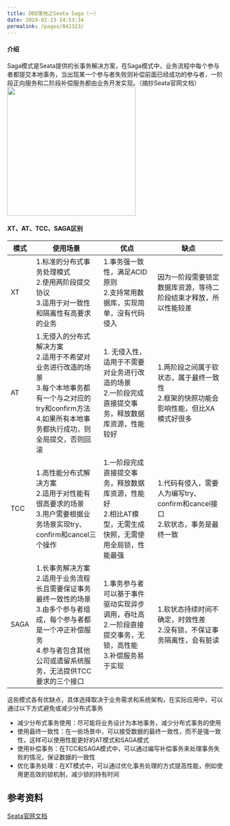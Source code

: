 ```yaml
---
title: DDD落地之Seata Saga（一）
date: 2024-02-13 14:53:34
permalink: /pages/842323/
---
```


#### 介绍
Saga模式是Seata提供的长事务解决方案，在Saga模式中，业务流程中每个参与者都提交本地事务，当出现某一个参与者失败则补偿前面已经成功的参与者，一阶段正向服务和二阶段补偿服务都由业务开发实现。（摘抄Seata官网文档）
<img height="300" hight="300" src="/img/ddd/1.png"/>

#### XT、AT、TCC、SAGA区别
| 模式   | 使用场景                                                                                                         | 优点                                                              | 缺点                                                   |
|------|--------------------------------------------------------------------------------------------------------------|-----------------------------------------------------------------|------------------------------------------------------|
| XT   | 1.标准的分布式事务处理模式<br/>2.使用两阶段提交协议<br/>3.适用于对一致性和隔离性有高要求的业务                                                      | 1.事务强一致性，满足ACID原则<br/>2.支持常用数据库，实现简单，没有代码侵入                     | 因为一阶段需要锁定数据库资源，等待二阶段结束才释放，所以性能较差                     |
| AT   | 1.无侵入的分布式解决方案<br/>2.适用于不希望对业务进行改造的场景<br/>3.每个本地事务都有一个与之对应的try和confirm方法<br/>4.如果所有本地事务都执行成功，则全局提交，否则回滚       | 1. 无侵入性，适用于不需要对业务进行改造的场景<br/>2.一阶段完成直接提交事务，释放数据库资源，性能较好         | 1.两阶段之间属于软状态，属于最终一致性<br/>2.框架的快照功能会影响性能，但比XA模式好很多    |
| TCC  | 1.高性能分布式解决方案<br/>2.适用于对性能有很高要求的场景<br/>3.用户需要根据业务场景实现try、confirm和cancel三个操作                                   | 1.一阶段完成直接提交事务，释放数据库资源，性能好<br/>2.相比AT模型，无需生成快照，无需使用全局锁，性能最强      | 1.代码有侵入，需要人为编写try、confirm和cancel接口<br/>2.软状态，事务是最终一致 |
| SAGA | 1.长事务解决方案<br/>2.适用于业务流程长且需要保证事务最终一致性的场景<br/>3.由多个参与者组成，每个参与者都是一个冲正补偿服务<br/>4.参与者包含其他公司或遗留系统服务，无法提供TCC要求的三个接口 | 1.事务参与者可以基于事件驱动实现异步调用，吞吐高<br/>2.一阶段直接提交事务，无锁，高性能<br/>3.补偿服务易于实现 | 1.软状态持续时间不确定，时效性差<br/>2.没有锁，不保证事务隔离性，会有脏读            |
这些模式各有优缺点，具体选择取决于业务需求和系统架构，在实际应用中，可以通过以下方式避免或减少分布式事务
- 减少分布式事务使用：尽可能将业务设计为本地事务，减少分布式事务的使用
- 使用最终一致性：在一些场景中，可以接受数据的最终一致性，而不是强一致性，这样可以使用性能更好的AT模式和SAGA模式
- 使用补偿事务：在TCC和SAGA模式中，可以通过编写补偿事务来处理事务失败的情况，保证数据的一致性
- 优化事务处理：在XT模式中，可以通过优化事务处理的方式提高性能，例如使用更高效的锁机制，减少锁的持有时间

#### 

## 参考资料
[Seata官网文档](https://seata.apache.org/zh-cn/docs/user/mode/saga)   
